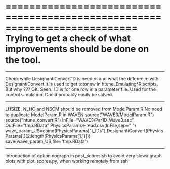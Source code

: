 ==========================================================================
Trying to get a check of what improvements should be done on the tool.
==========================================================================


--------------------------------------------------------------------------
Check while DesignantiConvert1D is needed and what the difference with DesignantiConvert
    It is used to get totonew in htune_Emulating*R scripts. But why ???
    OK. Seen. 1D is for one row in a parameter file. Used for the control simulation.
    Could probably easily be solved.

--------------------------------------------------------------------------
LHSIZE, NLHC and NSCM should be removed from ModelParam.R
    No need to duplicate ModelParam.R in WAVEN
source("WAVE3/ModelParam.R")
source("htune_convert.R")
InFile="WAVE3/Par1D_Wave3.asc"
OutFile="tmp.RData"
PhysicsParams<-read.csv(InFile,sep=" ")
wave_param_US=cbind(PhysicsParams["t_IDs"],DesignantiConvert(PhysicsParams[,][2:length(PhysicsParams[1,])]))
save(wave_param_US,file='tmp.RData')


--------------------------------------------------------------------------
Introduction of option nograph in post_scores.sh to avoid very slowa graph
plots with plot_scores.py, when working remotely from ssh

